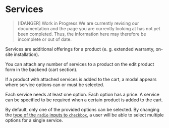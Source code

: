 # Services

> [!DANGER] Work in Progress
> We are currently revising our documentation and the page you are currently looking at has not yet 
> been completed. Thus, the information here may therefore be incomplete or out of date.

Services are additional offerings for a product 
(e. g. extended warranty, on-site installation).

You can attach any number of services to a product on the 
edit product form in the backend (cart section). 

If a product with attached services is added to the cart, a modal appears
 where service options can or must be selected.

Each service needs at least one option. Each option has a price.
A service can be specified to be required when a certain product 
is added to the cart.

By default, only one of the provided options can be selected.
By changing the [type of the `radio` inputs to `checkbox`](https://github.com/OFFLINE-GmbH/oc-mall-plugin/blob/317508f6bcbb7d280e96e379d1cec9b0636dc207/components/product/servicemodal.htm#L36), a user
will be able to select multiple options for a single service. 
